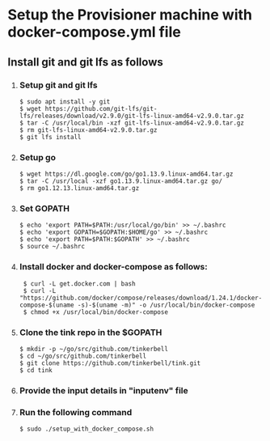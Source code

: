 # Setup the Provisioner machine with docker-compose.yml file

## Install git and git lfs as follows

1. ### Setup git and git lfs
    ```shell
    $ sudo apt install -y git  
    $ wget https://github.com/git-lfs/git-lfs/releases/download/v2.9.0/git-lfs-linux-amd64-v2.9.0.tar.gz  
    $ tar -C /usr/local/bin -xzf git-lfs-linux-amd64-v2.9.0.tar.gz  
    $ rm git-lfs-linux-amd64-v2.9.0.tar.gz  
    $ git lfs install  

2. ### Setup go
    ```shell
    $ wget https://dl.google.com/go/go1.13.9.linux-amd64.tar.gz
    $ tar -C /usr/local -xzf go1.13.9.linux-amd64.tar.gz go/
    $ rm go1.12.13.linux-amd64.tar.gz

3. ### Set GOPATH
    ```shell
    $ echo 'export PATH=$PATH:/usr/local/go/bin' >> ~/.bashrc
    $ echo 'export GOPATH=$GOPATH:$HOME/go' >> ~/.bashrc
    $ echo 'export PATH=$PATH:$GOPATH' >> ~/.bashrc
    $ source ~/.bashrc

4. ### Install docker and docker-compose as follows:
   ```shell
    $ curl -L get.docker.com | bash
    $ curl -L "https://github.com/docker/compose/releases/download/1.24.1/docker-compose-$(uname -s)-$(uname -m)" -o /usr/local/bin/docker-compose
    $ chmod +x /usr/local/bin/docker-compose

5. ### Clone the tink repo in the $GOPATH
    ```shell
    $ mkdir -p ~/go/src/github.com/tinkerbell
    $ cd ~/go/src/github.com/tinkerbell
    $ git clone https://github.com/tinkerbell/tink.git
    $ cd tink

6. ### Provide the input details in "inputenv" file

7. ### Run the following command
    ```
    $ sudo ./setup_with_docker_compose.sh
